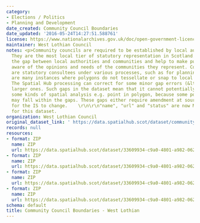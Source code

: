 ```yaml
---
category:
- Elections / Politics
- Planning and Development
date_created: Community Council Boundaries
date_updated: '2016-05-24T14:27:51.588761'
license: https://www.nationalarchives.gov.uk/doc/open-government-licence/version/3/
maintainer: West Lothian Council
notes: <p>Community councils are required to be established by local authorities.
  They are the most local tier of statutory representation in Scotland. They bridge
  the gap between local authorities and communities and help to make public bodies
  aware of the opinions and needs of the communities they represent. Community councils
  are statutory consultees under various processes, such as for planning applications.\r\n\r\nThere
  are many instances where polygons do not tessellate or snap to local authority boundaries.
  The Spatial Hub processing can correct for some minor gap errors (&lt;5m) but not
  larger ones. Such gaps in the dataset mean that it cannot potentially be used for
  some kinds of spatial analysis e.g. point in polygon, because some point locations
  may fall within the gaps. These gaps either require amendment at source or approval
  for the IS to change.    \r\n\r\n"name", "url" and "status" are now MANDATORY fields
  for this dataset.                                                                                                                                                                                                                                                                                                                                                                                                                                                                                                                                                                                                                                                                                                                                                                                                                                                                                                                                                                                                                                                                                                                                                                                                                                                                                                                                                                                                                                                                                                                                                                                                                           </p>
organization: West Lothian Council
original_dataset_link: ' https://data.spatialhub.scot/dataset/community_council_boundaries-wl'
records: null
resources:
- format: ZIP
  name: ZIP
  url: https://data.spatialhub.scot/dataset/33609934-c9a0-4801-a982-062327540f68/resource/ebd32db5-1cb6-41c6-abbb-63bbe004a008/download/communitycouncil.zip
- format: ZIP
  name: ZIP
  url: https://data.spatialhub.scot/dataset/33609934-c9a0-4801-a982-062327540f68/resource/e9a1c217-81dd-42c6-86cc-67436801c176/download/communitycouncil.zip
- format: ZIP
  name: ZIP
  url: https://data.spatialhub.scot/dataset/33609934-c9a0-4801-a982-062327540f68/resource/8df0dc64-e58f-43a0-a538-ba3e82d584df/download/communitycouncil.zip
- format: ZIP
  name: ZIP
  url: https://data.spatialhub.scot/dataset/33609934-c9a0-4801-a982-062327540f68/resource/4934e15e-60b8-470d-9dcc-18d1f68b65c0/download/documents.zip
schema: default
title: Community Council Boundaries - West Lothian
---
```

